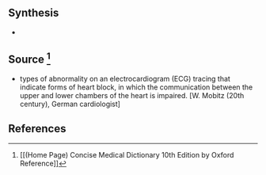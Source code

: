 ## Synthesis
- 
## Source [^1]
- types of abnormality on an electrocardiogram (ECG) tracing that indicate forms of heart block, in which the communication between the upper and lower chambers of the heart is impaired. \[W. Mobitz (20th century), German cardiologist]
## References

[^1]: [[(Home Page) Concise Medical Dictionary 10th Edition by Oxford Reference]]
